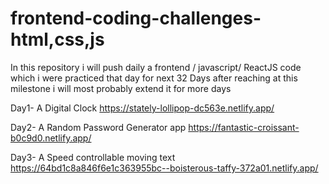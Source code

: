 # frontend-coding-challenges- html,css,js
In this repository i will push daily a frontend / javascript/ ReactJS code which i were practiced that day for next 32 Days after reaching at this milestone i will most probably extend it for more days 


Day1- A Digital Clock 
https://stately-lollipop-dc563e.netlify.app/

Day2- A Random Password Generator app
https://fantastic-croissant-b0c9d0.netlify.app/

Day3- A Speed controllable moving text
https://64bd1c8a846f6e1c363955bc--boisterous-taffy-372a01.netlify.app/
